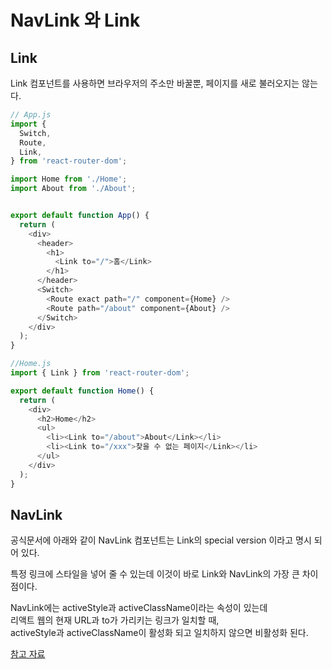 # NavLink 와 Link

## Link

Link 컴포넌트를 사용하면 브라우저의 주소만 바꿀뿐, 페이지를 새로 불러오지는 않는다.

```js
// App.js
import {
  Switch,
  Route,
  Link,
} from 'react-router-dom';

import Home from './Home';
import About from './About';


export default function App() {
  return (
    <div>
      <header>
        <h1>
          <Link to="/">홈</Link>
        </h1>
      </header>
      <Switch>
        <Route exact path="/" component={Home} />
        <Route path="/about" component={About} /> 
      </Switch>
    </div>
  );
}
```

```js
//Home.js
import { Link } from 'react-router-dom';

export default function Home() {
  return (
    <div>
      <h2>Home</h2>
      <ul>
        <li><Link to="/about">About</Link></li>
        <li><Link to="/xxx">찾을 수 없는 페이지</Link></li>
      </ul>
    </div>
  );
}
```

## NavLink

공식문서에 아래와 같이 NavLink 컴포넌트는 Link의 special version 이라고 명시 되어 있다.

특정 링크에 스타일을 넣어 줄 수 있는데 이것이 바로 Link와 NavLink의 가장 큰 차이점이다.

NavLink에는 activeStyle과 activeClassName이라는 속성이 있는데<br>
리액트 웹의 현재 URL과 to가 가리키는 링크가 일치할 때,<br>
activeStyle과 activeClassName이 활성화 되고 일치하지 않으면 비활성화 된다.

[참고 자료](https://velog.io/@seong-dodo/React-Link%EC%99%80-NavLink)
